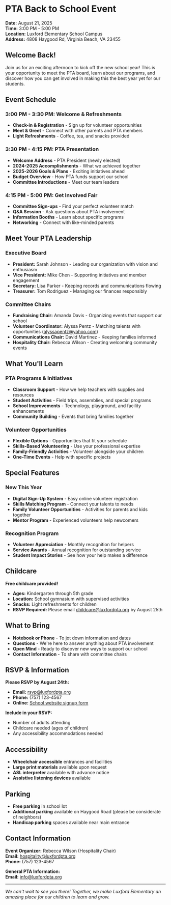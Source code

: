 # PTA Back to School Event

**Date:** August 21, 2025  
**Time:** 3:00 PM - 5:00 PM  
**Location:** Luxford Elementary School Campus  
**Address:** 4808 Haygood Rd, Virginia Beach, VA 23455

## Welcome Back!

Join us for an exciting afternoon to kick off the new school year! This is your opportunity to meet the PTA board, learn about our programs, and discover how you can get involved in making this the best year yet for our students.

## Event Schedule

### 3:00 PM - 3:30 PM: Welcome & Refreshments
- **Check-in & Registration** - Sign up for volunteer opportunities
- **Meet & Greet** - Connect with other parents and PTA members
- **Light Refreshments** - Coffee, tea, and snacks provided

### 3:30 PM - 4:15 PM: PTA Presentation
- **Welcome Address** - PTA President (newly elected)
- **2024-2025 Accomplishments** - What we achieved together
- **2025-2026 Goals & Plans** - Exciting initiatives ahead
- **Budget Overview** - How PTA funds support our school
- **Committee Introductions** - Meet our team leaders

### 4:15 PM - 5:00 PM: Get Involved Fair
- **Committee Sign-ups** - Find your perfect volunteer match
- **Q&A Session** - Ask questions about PTA involvement
- **Information Booths** - Learn about specific programs
- **Networking** - Connect with like-minded parents

## Meet Your PTA Leadership

### Executive Board
- **President:** Sarah Johnson - Leading our organization with vision and enthusiasm
- **Vice President:** Mike Chen - Supporting initiatives and member engagement
- **Secretary:** Lisa Parker - Keeping records and communications flowing
- **Treasurer:** Tom Rodriguez - Managing our finances responsibly

### Committee Chairs
- **Fundraising Chair:** Amanda Davis - Organizing events that support our school
- **Volunteer Coordinator:** Alyssa Pentz - Matching talents with opportunities (alyssapentz@yahoo.com)
- **Communications Chair:** David Martinez - Keeping families informed
- **Hospitality Chair:** Rebecca Wilson - Creating welcoming community events

## What You'll Learn

### PTA Programs & Initiatives
- **Classroom Support** - How we help teachers with supplies and resources
- **Student Activities** - Field trips, assemblies, and special programs
- **School Improvements** - Technology, playground, and facility enhancements
- **Community Building** - Events that bring families together

### Volunteer Opportunities
- **Flexible Options** - Opportunities that fit your schedule
- **Skills-Based Volunteering** - Use your professional expertise
- **Family-Friendly Activities** - Volunteer alongside your children
- **One-Time Events** - Help with specific projects

## Special Features

### New This Year
- **Digital Sign-Up System** - Easy online volunteer registration
- **Skills Matching Program** - Connect your talents to needs
- **Family Volunteer Opportunities** - Activities for parents and kids together
- **Mentor Program** - Experienced volunteers help newcomers

### Recognition Program
- **Volunteer Appreciation** - Monthly recognition for helpers
- **Service Awards** - Annual recognition for outstanding service
- **Student Impact Stories** - See how your help makes a difference

## Childcare

**Free childcare provided!**  
- **Ages:** Kindergarten through 5th grade
- **Location:** School gymnasium with supervised activities
- **Snacks:** Light refreshments for children
- **RSVP Required:** Please email [childcare@luxfordpta.org](mailto:childcare@luxfordpta.org) by August 25th

## What to Bring

- **Notebook or Phone** - To jot down information and dates
- **Questions** - We're here to answer anything about PTA involvement
- **Open Mind** - Ready to discover new ways to support our school
- **Contact Information** - To share with committee chairs

## RSVP & Information

**Please RSVP by August 24th:**  
- **Email:** [rsvp@luxfordpta.org](mailto:rsvp@luxfordpta.org)
- **Phone:** (757) 123-4567
- **Online:** [School website signup form](https://luxfordes.vbschools.com/pta-signup)

**Include in your RSVP:**
- Number of adults attending
- Childcare needed (ages of children)
- Any accessibility accommodations needed

## Accessibility

- **Wheelchair accessible** entrances and facilities
- **Large print materials** available upon request
- **ASL interpreter** available with advance notice
- **Assistive listening devices** available

## Parking

- **Free parking** in school lot
- **Additional parking** available on Haygood Road (please be considerate of neighbors)
- **Handicap parking** spaces available near main entrance

## Contact Information

**Event Organizer:** Rebecca Wilson (Hospitality Chair)  
**Email:** [hospitality@luxfordpta.org](mailto:hospitality@luxfordpta.org)  
**Phone:** (757) 123-4567

**General PTA Information:**  
**Email:** [info@luxfordpta.org](mailto:info@luxfordpta.org)

---

*We can't wait to see you there! Together, we make Luxford Elementary an amazing place for our children to learn and grow.*

